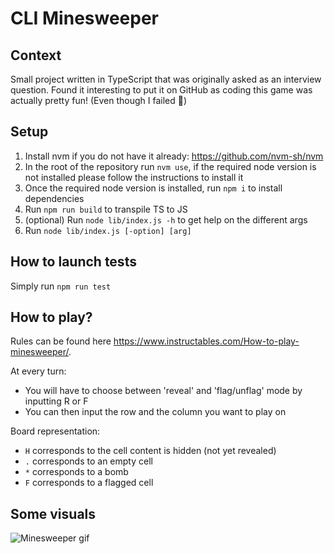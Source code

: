 # CLI Minesweeper

## Context

Small project written in TypeScript that was originally asked as an interview question. Found it interesting to put it on GitHub as coding this game was actually pretty fun! (Even though I failed 🤫)

## Setup

1. Install nvm if you do not have it already: <https://github.com/nvm-sh/nvm>
2. In the root of the repository run `nvm use`, if the required node version is not installed please follow the instructions to install it
3. Once the required node version is installed, run `npm i` to install dependencies
4. Run `npm run build` to transpile TS to JS
5. (optional) Run `node lib/index.js -h` to get help on the different args
6. Run `node lib/index.js [-option] [arg]`

## How to launch tests

Simply run `npm run test`

## How to play?

Rules can be found here <https://www.instructables.com/How-to-play-minesweeper/>.

At every turn:

- You will have to choose between 'reveal' and 'flag/unflag' mode by inputting R or F
- You can then input the row and the column you want to play on

Board representation:

- `H` corresponds to the cell content is hidden (not yet revealed)
- `.` corresponds to an empty cell
- `*` corresponds to a bomb
- `F` corresponds to a flagged cell

## Some visuals

![Minesweeper gif](https://github.com/Shaance/cli-minesweeper/blob/master/res/cli-minesweeper-low.gif "Minesweeper gif")
